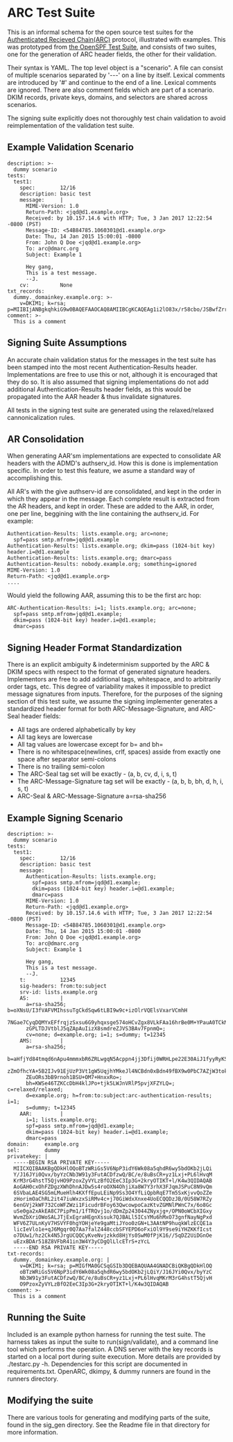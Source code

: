 # ARC Test Suite

This is an informal schema for the open source test suites for the [Authenticated Recieved Chain(ARC)](https://tools.ietf.org/id/draft-ietf-dmarc-arc-protocol-08.txt) protocol, illustrated with examples.  This was prototyped from [the OpenSPF Test Suite](http://www.openspf.org/Test_Suite/Schema), and consists of two suites, one for the generation of ARC header fields, the other for their validation.

Their syntax is YAML. The top level object is a "scenario". A file can consist of multiple scenarios separated by '---' on a line by itself. Lexical comments are introduced by '#' and continue to the end of a line. Lexical comments are ignored. There are also comment fields which are part of a scenario. DKIM records, private keys, domains, and selectors are shared across scenarios.

The signing suite explicitly does not thoroughly test chain validation to avoid reimplementation of the validation test suite.

## Example Validation Scenario

```
description: >-
  dummy scenario
tests:
  test1:
    spec:        12/16
    description: basic test
    message:     |
      MIME-Version: 1.0
      Return-Path: <jqd@d1.example.org>
      Received: by 10.157.14.6 with HTTP; Tue, 3 Jan 2017 12:22:54 -0800 (PST)
      Message-ID: <54B84785.1060301@d1.example.org>
      Date: Thu, 14 Jan 2015 15:00:01 -0800
      From: John Q Doe <jqd@d1.example.org>
      To: arc@dmarc.org
      Subject: Example 1

      Hey gang,
      This is a test message.
      --J.
    cv:          None
txt_records:
  dummy._domainkey.example.org: >-
    v=DKIM1; k=rsa; p=MIIBIjANBgkqhkiG9w0BAQEFAAOCAQ8AMIIBCgKCAQEAg1i2lO83x/r58cbo/JSBwfZrrct6S/yi4L6GsG3wNgFE9lO3orzBwnAEJJM33WrvJfOWia1fAx64Vs1QEpYtLFCzyeIhDDMaHv/G8NgKPgnWK4gI8/x2Q2SYCmiqil66oHaSOC2phMDRI+c/Q35MlZbc2FqlgevpKzdCg+YE6mYA0XN7/tdQplbx4meLVsVPIL9QCP4yu8oBsNqcwyxkQafJucVyoZI+VEO+dySw3QXNdmJhr7y1hD1tCNqoAG0iphKQVXPXmGnGhaxaVU92Kq5UKL6/LiTZ1piqyJfJyZ/zCgH+mtY8MNk9f7LHpwFljI7TbYmr7MmV3d6xj3sghwIDAQAB
comment: >-
  This is a comment
```

## Signing Suite Assumptions
An accurate chain validation status for the messages in the test suite has been stamped into the most recent Authentication-Results header.  Implementations are free to use this or not, although it is encouraged that they do so.  It is also assumed that signing implementations do not add additional Authentication-Results header fields, as this would be propagated into the AAR header & thus invalidate signatures.

All tests in the signing test suite are generated using the relaxed/relaxed cannonicalization rules.

## AR Consolidation
When generating AAR'sm implementations are expected to consolidate AR headers with the ADMD's authserv_id. How this is done is implementation specific. In order to test this feature, we asume a standard way of accomplishing this.

All AR's with the give authserv-id are consolidated, and kept in the order in which they appear in the message.  Each complete result is extracted from the AR headers, and kept in order.  These are added to the AAR, in order, one per line, beggining with the line containing the authserv_id.  For example:

```
Authentication-Results: lists.example.org; arc=none;
  spf=pass smtp.mfrom=jqd@d1.example
Authentication-Results: lists.example.org; dkim=pass (1024-bit key) header.i=@d1.example
Authentication-Results: lists.example.org; dmarc=pass
Authentication-Results: nobody.example.org; something=ignored
MIME-Version: 1.0
Return-Path: <jqd@d1.example.org>
....
```
Would yield the following AAR, assuming this to be the first arc hop:

```
ARC-Authentication-Results: i=1; lists.example.org; arc=none;
  spf=pass smtp.mfrom=jqd@d1.example;
  dkim=pass (1024-bit key) header.i=@d1.example;
  dmarc=pass
```

## Signing Header Format Standardization

There is an explicit ambiguity & indeterminism supported by the ARC & DKIM specs with respect to the format of generated signature headers.  Implementors are free to add additional tags, whitespace, and to arbitrarily order tags, etc.  This degree of variability makes it impossible to predict message signatures from inputs.  Therefore, for the purposes of the signing section of this test suite, we assume the signing implementer generates a standardized header format for both ARC-Message-Signature, and ARC-Seal header fields:

* All tags are ordered alphabetically by key
* All tag keys are lowercase
* All tag values are lowercase except for b= and bh=
* There is no whitespace(newlines, crlf, spaces) asside from exactly one space after separator semi-colons
* There is no trailing semi-colon
* The ARC-Seal tag set will be exactly - (a, b, cv, d, i, s, t)
* The ARC-Message-Signature tag set will be exactly - (a, b, b, bh, d, h, i, s, t)
* ARC-Seal & ARC-Message-Signature a=rsa-sha256

## Example Signing Scenario

```
description: >-
  dummy scenario
tests:
  test1:
    spec:        12/16
    description: basic test
    message:     |
      Authentication-Results: lists.example.org;
        spf=pass smtp.mfrom=jqd@d1.example;
        dkim=pass (1024-bit key) header.i=@d1.example;
        dmarc=pass
      MIME-Version: 1.0
      Return-Path: <jqd@d1.example.org>
      Received: by 10.157.14.6 with HTTP; Tue, 3 Jan 2017 12:22:54 -0800 (PST)
      Message-ID: <54B84785.1060301@d1.example.org>
      Date: Thu, 14 Jan 2015 15:00:01 -0800
      From: John Q Doe <jqd@d1.example.org>
      To: arc@dmarc.org
      Subject: Example 1

      Hey gang,
      This is a test message.
      --J.
    t:           12345
    sig-headers: from:to:subject
    srv-id: lists.example.org
    AS:          |
      a=rsa-sha256; b=oXNsU/I3fVAFVMIhssuTgCkdSqw6tLBI9w9c+izOlrVQElsVxarVCmhH
      7NGae7CyqDQMYxEFfrqjzSxsu6G9yhqxsge574oHCvZgx8VLkFAa16hrBe0M+YPauA0TCkMm
      zGPLTDJVtblJ5qZApAuIizX8smdreZJVS3BAv7FpnmQ=;
      cv=none; d=example.org; i=1; s=dummy; t=12345
    AMS:         |
      a=rsa-sha256;
      b=aHfjYd84tmqd6nApu4mmmxbR6ZRLwgqN5Acppn4jj3Dfij0WRHLpe22E30AiJ1fyyRyKS0
      zZmOfhcYA+5B2IJv91EjUzP3Vt1gW5UqjhYMkeJl4NCBdn0xBdn49fBX9w0PbC7AZjW3tok0
      ZEuORs3bB9rnoh1BSU+OM7+HnxxRo=;
      bh=KWSe46TZKCcDbH4klJPo+tjk5LWJnVRlP5pvjXFZYLQ=; c=relaxed/relaxed;
      d=example.org; h=from:to:subject:arc-authentication-results; i=1;
      s=dummy; t=12345
    AAR:         |
      i=1; lists.example.org;
      spf=pass smtp.mfrom=jqd@d1.example;
      dkim=pass (1024-bit key) header.i=@d1.example;
      dmarc=pass
domain:     example.org
sel:        dummy
privatekey: |
  -----BEGIN RSA PRIVATE KEY-----
  MIICXQIBAAKBgQDkHlOQoBTzWRiGs5V6NpP3idY6Wk08a5qhdR6wy5bdOKb2jLQi
  Y/J16JYi0Qvx/byYzCNb3W91y3FutACDfzwQ/BC/e/8uBsCR+yz1Lxj+PL6lHvqM
  KrM3rG4hstT5QjvHO9PzoxZyVYLzBfO2EeC3Ip3G+2kryOTIKT+l/K4w3QIDAQAB
  AoGAH0cxOhFZDgzXWhDhnAJDw5s4roOXN4OhjiXa8W7Y3rhX3FJqmJSPuC8N9vQm
  6SVbaLAE4SG5mLMueHlh4KXffEpuLEiNp9Ss3O4YfLiQpbRqE7Tm5SxKjvvQoZZe
  zHorimOaChRL2it47iuWxzxSiRMv4c+j70GiWdxXnxe4UoECQQDzJB/0U58W7RZy
  6enGVj2kWF732CoWFZWzi1FicudrBFoy63QwcowpoCazKtvZGMNlPWnC7x/6o8Gc
  uSe0ga2xAkEA8C7PipPm1/1fTRQvj1o/dDmZp243044ZNyxjg+/OPN0oWCbXIGxy
  WvmZbXriOWoSALJTjExEgraHEgnXssuk7QJBALl5ICsYMu6hMxO73gnfNayNgPxd
  WFV6Z7ULnKyV7HSVYF0hgYOHjeYe9gaMtiJYoo0zGN+L3AAtNP9huqkWlzECQE1a
  licIeVlo1e+qJ6Mgqr0Q7Aa7falZ448ccbSFYEPD6oFxiOl9Y9se9iYHZKKfIcst
  o7DUw1/hz2Ck4N5JrgUCQQCyKveNvjzkkd8HjYs0SwM0fPjK16//5qDZ2UiDGnOe
  uEzxBDAr518Z8VFbR41in3W4Y3yCDgQlLlcETrS+zYcL
  -----END RSA PRIVATE KEY-----
txt-records:
  dummy._domainkey.example.org: |
    v=DKIM1; k=rsa; p=MIGfMA0GCSqGSIb3DQEBAQUAA4GNADCBiQKBgQDkHlOQ
    oBTzWRiGs5V6NpP3idY6Wk08a5qhdR6wy5bdOKb2jLQiY/J16JYi0Qvx/byYzC
    Nb3W91y3FutACDfzwQ/BC/e/8uBsCR+yz1Lxj+PL6lHvqMKrM3rG4hstT5QjvH
    O9PzoxZyVYLzBfO2EeC3Ip3G+2kryOTIKT+l/K4w3QIDAQAB
comment: >-
  This is a comment
```

## Running the Suite
Included is an example python harness for running the test suite.  The harness takes as input the suite to run(sign/validate), and a command line tool which performs the operation.  A DNS server with the key records is started on a local port during suite execution.  More details are provided by ./testarc.py -h.  Dependencies for this script are documented in requirements.txt.  OpenARC, dkimpy, & dummy runners are found in the runners directory.

## Modifying the suite
There are various tools for generating and modifying parts of the suite, found in the sig_gen directory.  See the Readme file in that directory for more information.
